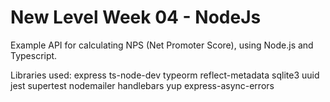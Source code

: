 # New Level Week 04 - NodeJs

Example API for calculating NPS (Net Promoter Score), using Node.js and Typescript.

Libraries used:
express
ts-node-dev
typeorm reflect-metadata
sqlite3
uuid
jest
supertest
nodemailer
handlebars
yup
express-async-errors
